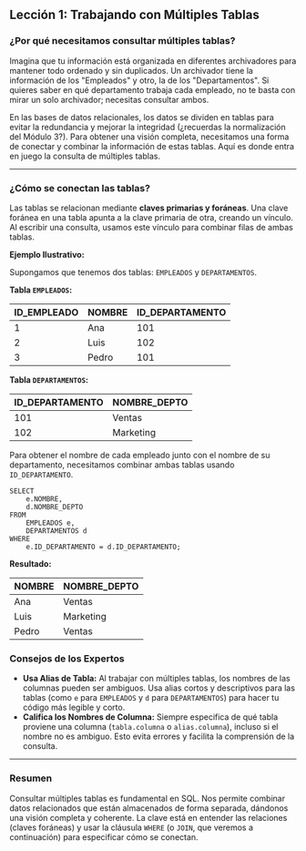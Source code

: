 ## Lección 1: Trabajando con Múltiples Tablas

### ¿Por qué necesitamos consultar múltiples tablas?

Imagina que tu información está organizada en diferentes archivadores para mantener todo ordenado y sin duplicados. Un archivador tiene la información de los "Empleados" y otro, la de los "Departamentos". Si quieres saber en qué departamento trabaja cada empleado, no te basta con mirar un solo archivador; necesitas consultar ambos.

En las bases de datos relacionales, los datos se dividen en tablas para evitar la redundancia y mejorar la integridad (¿recuerdas la normalización del Módulo 3?). Para obtener una visión completa, necesitamos una forma de conectar y combinar la información de estas tablas. Aquí es donde entra en juego la consulta de múltiples tablas.

---

### ¿Cómo se conectan las tablas?

Las tablas se relacionan mediante **claves primarias y foráneas**. Una clave foránea en una tabla apunta a la clave primaria de otra, creando un vínculo. Al escribir una consulta, usamos este vínculo para combinar filas de ambas tablas.

**Ejemplo Ilustrativo:**

Supongamos que tenemos dos tablas: `EMPLEADOS` y `DEPARTAMENTOS`.

**Tabla `EMPLEADOS`:**

| ID_EMPLEADO | NOMBRE | ID_DEPARTAMENTO |
|-------------|--------|-----------------|
| 1           | Ana    | 101             |
| 2           | Luis   | 102             |
| 3           | Pedro  | 101             |

**Tabla `DEPARTAMENTOS`:**

| ID_DEPARTAMENTO | NOMBRE_DEPTO |
|-----------------|--------------|
| 101             | Ventas       |
| 102             | Marketing    |

Para obtener el nombre de cada empleado junto con el nombre de su departamento, necesitamos combinar ambas tablas usando `ID_DEPARTAMENTO`.
```oracle
SELECT
    e.NOMBRE,
    d.NOMBRE_DEPTO
FROM
    EMPLEADOS e,
    DEPARTAMENTOS d
WHERE
    e.ID_DEPARTAMENTO = d.ID_DEPARTAMENTO;
```

**Resultado:**

| NOMBRE | NOMBRE_DEPTO |
|--------|--------------|
| Ana    | Ventas       |
| Luis   | Marketing    |
| Pedro  | Ventas       |

### Consejos de los Expertos
- **Usa Alias de Tabla:** Al trabajar con múltiples tablas, los nombres de las columnas pueden ser ambiguos. Usa alias cortos y descriptivos para las tablas (como `e` para `EMPLEADOS` y `d` para `DEPARTAMENTOS`) para hacer tu código más legible y corto.
- **Califica los Nombres de Columna:** Siempre especifica de qué tabla proviene una columna (`tabla.columna` o `alias.columna`), incluso si el nombre no es ambiguo. Esto evita errores y facilita la comprensión de la consulta.

---

### Resumen
Consultar múltiples tablas es fundamental en SQL. Nos permite combinar datos relacionados que están almacenados de forma separada, dándonos una visión completa y coherente. La clave está en entender las relaciones (claves foráneas) y usar la cláusula `WHERE` (o `JOIN`, que veremos a continuación) para especificar cómo se conectan.
